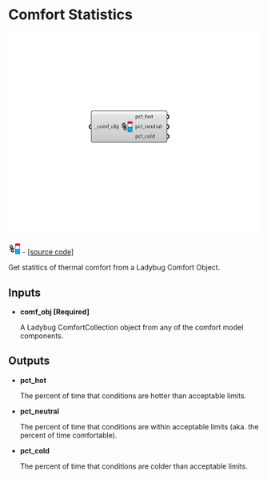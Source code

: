 # Comfort Statistics

![](../../.gitbook/assets/Comfort_Statistics.png)

![](../../.gitbook/assets/Comfort_Statistics%20%281%29.png) - [\[source code\]](https://github.com/ladybug-tools/ladybug-grasshopper/blob/master/ladybug_grasshopper/src//LB%20Comfort%20Statistics.py)

Get statitics of thermal comfort from a Ladybug Comfort Object.

## Inputs

* **comf\_obj \[Required\]**

  A Ladybug ComfortCollection object from any of the comfort model components. 

## Outputs

* **pct\_hot**

  The percent of time that conditions are hotter than acceptable limits. 

* **pct\_neutral**

  The percent of time that conditions are within acceptable limits \(aka. the percent of time comfortable\). 

* **pct\_cold**

  The percent of time that conditions are colder than acceptable limits. 


